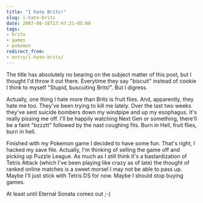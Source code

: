 ```yaml
---
title: "I hate Brits!"
slug: i-hate-brits
date: 2007-08-16T17:47:21-05:00
tags:
- brits
- games
- pokemon
redirect_from:
- entry/i-hate-brits/
---
```

The title has absolutely no bearing on the subject matter of this post, but I thought I'd throw it out there. Everytime they say "biscuit" instead of cookie I think to myself "Stupid, buscuiting Brits!". But I digress.

Actually, one thing I hate more than Brits is fruit flies. And, apparently, they hate me too. They've been trying to kill me lately. Over the last two weeks they've sent suicide bombers down my windpipe and up my esophagus. It's really pissing me off. I'll be happily watching Next Gen or something, there'll be a faint "bzzztt" followed by the nast coughing fits. Burn in Hell, fruit flies, burn in hell.

Finished with my Pokemon game I decided to have some fun. That's right, I hacked my save file. Actually, I'm thinking of selling the game off and picking up Puzzle League. As much as I still think it's a bastardization of Tetris Attack (which I've been playing like crazy as of late) the thought of ranked online matches is a sweet morsel I may not be able to pass up. Maybe I'll just stick with Tetris DS for now. Maybe I should stop buying games.

At least until Eternal Sonata comes out ;-)
